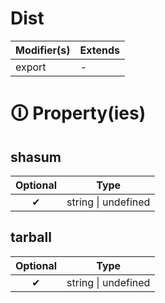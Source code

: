 # Dist

| Modifier(s)                            | Extends                                    |
|----------------------------------------|--------------------------------------------|
| export | - |

# &#128712; Property(ies)

## shasum

| Optional                           | Type                         |
|:----------------------------------:|------------------------------|
| ✔ | string &#124; undefined |

## tarball

| Optional                           | Type                         |
|:----------------------------------:|------------------------------|
| ✔ | string &#124; undefined |